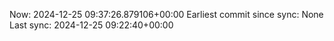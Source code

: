 Now: 2024-12-25 09:37:26.879106+00:00 Earliest commit since sync: None Last sync: 2024-12-25 09:22:40+00:00
